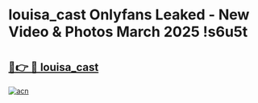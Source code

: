 # louisa_cast Onlyfans Leaked - New Video & Photos March 2025 !s6u5t

# <h2><a href="https://ftq41d.iuczelnia.edu.pl?title=louisa_cast&ref=s6u5t">🔗👉 🔴 louisa_cast</a></h2>

[![acn](https://github.com/user-attachments/assets/0f9c940e-d8b0-45ae-aac7-cd30a18b3e1c)](https://ftq41d.iuczelnia.edu.pl?title=louisa_cast&ref=s6u5t)

